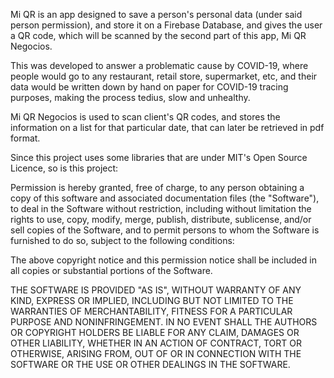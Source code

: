 Mi QR is an app designed to save a person's personal data (under said person permission), and store it on a Firebase Database, and gives the user a QR code, which will be scanned by the second part of this app, Mi QR Negocios.

This was developed to answer a problematic cause by COVID-19, where people would go to any restaurant, retail store, supermarket, etc, and their data would be written down by hand on paper for COVID-19 tracing purposes, making the process tedius, slow and unhealthy.

Mi QR Negocios is used to scan client's QR codes, and stores the information on a list for that particular date, that can later be retrieved in pdf format.

Since this project uses some libraries that are under MIT's Open Source Licence, so is this project:

Permission is hereby granted, free of charge, to any person obtaining a copy of this software and associated documentation files (the "Software"), to deal in the Software without restriction, including without limitation the rights to use, copy, modify, merge, publish, distribute, sublicense, and/or sell copies of the Software, and to permit persons to whom the Software is furnished to do so, subject to the following conditions:

The above copyright notice and this permission notice shall be included in all copies or substantial portions of the Software.

THE SOFTWARE IS PROVIDED "AS IS", WITHOUT WARRANTY OF ANY KIND, EXPRESS OR IMPLIED, INCLUDING BUT NOT LIMITED TO THE WARRANTIES OF MERCHANTABILITY, FITNESS FOR A PARTICULAR PURPOSE AND NONINFRINGEMENT. IN NO EVENT SHALL THE AUTHORS OR COPYRIGHT HOLDERS BE LIABLE FOR ANY CLAIM, DAMAGES OR OTHER LIABILITY, WHETHER IN AN ACTION OF CONTRACT, TORT OR OTHERWISE, ARISING FROM, OUT OF OR IN CONNECTION WITH THE SOFTWARE OR THE USE OR OTHER DEALINGS IN THE SOFTWARE.
